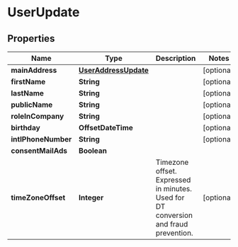 

# UserUpdate



## Properties

| Name | Type | Description | Notes |
|------------ | ------------- | ------------- | -------------|
|**mainAddress** | [**UserAddressUpdate**](UserAddressUpdate.md) |  |  [optional] |
|**firstName** | **String** |  |  [optional] |
|**lastName** | **String** |  |  [optional] |
|**publicName** | **String** |  |  [optional] |
|**roleInCompany** | **String** |  |  [optional] |
|**birthday** | **OffsetDateTime** |  |  [optional] |
|**intlPhoneNumber** | **String** |  |  [optional] |
|**consentMailAds** | **Boolean** |  |  |
|**timeZoneOffset** | **Integer** | Timezone offset. Expressed in minutes. Used for DT conversion and fraud prevention. |  [optional] |



